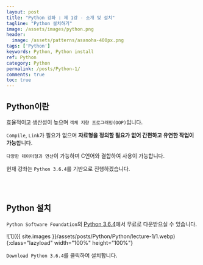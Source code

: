 ```yaml
---
layout: post
title: "Python 강좌 : 제 1강 - 소개 및 설치"
tagline: "Python 설치하기"
image: /assets/images/python.png
header:
  image: /assets/patterns/asanoha-400px.png
tags: ['Python']
keywords: Python, Python install
ref: Python
category: Python
permalink: /posts/Python-1/
comments: true
toc: true
---
```


## Python이란

효율적이고 생산성이 높으며 `객체 지향 프로그래밍(OOP)`입니다.

`Compile`, `Link`가 필요가 없으며 **자료형을 정의할 필요가 없어 간편하고 유연한 작업이 가능**합니다.

`다양한 데이터형과 연산`이 가능하며 C언어와 결합하여 사용이 가능합니다.

현재 강좌는 `Python 3.6.4`를 기반으로 진행하겠습니다. 

<br>
<br>

## Python 설치

`Python Software Foundation`의 [Python 3.6.4][Python]에서 무료로 다운받으실 수 있습니다.

![1]({{ site.images }}/assets/posts/Python/Python/lecture-1/1.webp){:class="lazyload" width="100%" height="100%"}

`Download Python 3.6.4`를 클릭하여 설치합니다.

[Python]: https://www.python.org/downloads/
